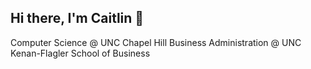 ## Hi there, I'm Caitlin 👋

Computer Science @ UNC Chapel Hill
Business Administration @ UNC Kenan-Flagler School of Business 
